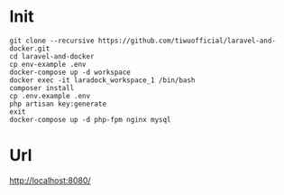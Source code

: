 # Init

```
git clone --recursive https://github.com/tiwuofficial/laravel-and-docker.git
cd laravel-and-docker
cp env-example .env
docker-compose up -d workspace
docker exec -it laradock_workspace_1 /bin/bash
composer install
cp .env.example .env
php artisan key:generate
exit
docker-compose up -d php-fpm nginx mysql
```

# Url

[http://localhost:8080/](http://localhost:8080/)